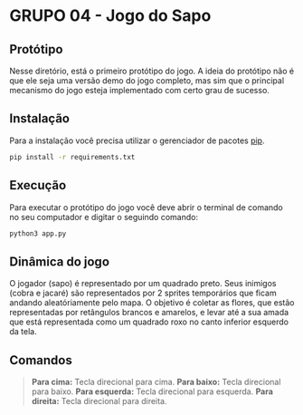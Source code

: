 # GRUPO 04 - Jogo do Sapo

## Protótipo

Nesse diretório, está o primeiro protótipo do jogo. A ideia do protótipo não é que ele seja uma versão demo do jogo completo, mas sim que o principal mecanismo do jogo esteja implementado com certo grau de sucesso.

## Instalação

Para a instalação você precisa utilizar o gerenciador de pacotes [pip](https://pip.pypa.io/en/stable/).

```bash
pip install -r requirements.txt
```

## Execução

Para executar o protótipo do jogo você deve abrir o terminal de comando no seu computador e digitar o seguindo comando:

```python
python3 app.py
```

## Dinâmica do jogo

O jogador (sapo) é representado por um quadrado preto. Seus inimigos (cobra e jacaré) são representados por 2 sprites temporários que ficam andando aleatóriamente pelo mapa. O objetivo é coletar as flores, que estão representadas por retângulos brancos e amarelos, e levar até a sua amada que está representada como um quadrado roxo no canto inferior esquerdo da tela.

## Comandos

> **Para cima:** Tecla direcional para cima.
> **Para baixo:** Tecla direcional para baixo.
> **Para esquerda:** Tecla direcional para esquerda.
> **Para direita:** Tecla direcional para direita.
